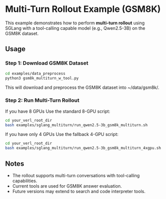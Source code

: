 # Multi-Turn Rollout Example (GSM8K)

This example demonstrates how to perform **multi-turn rollout** using SGLang with a tool-calling capable model (e.g., Qwen2.5-3B) on the GSM8K dataset.

## Usage

### Step 1: Download GSM8K Dataset

```bash
cd examples/data_preprocess
python3 gsm8k_multiturn_w_tool.py
```

This will download and preprocess the GSM8K dataset into ~/data/gsm8k/.

### Step 2: Run Multi-Turn Rollout

If you have 8 GPUs
Use the standard 8-GPU script:

```bash
cd your_verl_root_dir
bash examples/sglang_multiturn/run_qwen2.5-3b_gsm8k_multiturn.sh
```

If you have only 4 GPUs
Use the fallback 4-GPU script:

```bash
cd your_verl_root_dir
bash examples/sglang_multiturn/run_qwen2.5-3b_gsm8k_multiturn_4xgpu.sh 
```

## Notes

- The rollout supports multi-turn conversations with tool-calling capabilities.
- Current tools are used for GSM8K answer evaluation.
- Future versions may extend to search and code interpreter tools.

